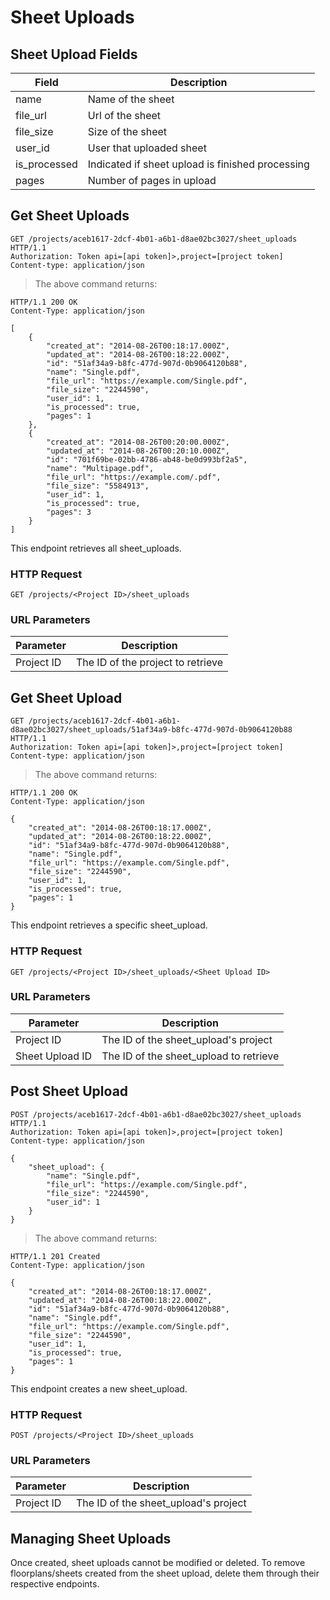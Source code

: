 # Sheet Uploads

## Sheet Upload Fields

Field | Description
--------- | -----------
name | Name of the sheet
file_url | Url of the sheet
file_size | Size of the sheet
user_id | User that uploaded sheet
is_processed | Indicated if sheet upload is finished processing
pages | Number of pages in upload


## Get Sheet Uploads

```http
GET /projects/aceb1617-2dcf-4b01-a6b1-d8ae02bc3027/sheet_uploads HTTP/1.1
Authorization: Token api=[api token]>,project=[project token]
Content-type: application/json
```

> The above command returns:

```http
HTTP/1.1 200 OK
Content-Type: application/json

[
    {
        "created_at": "2014-08-26T00:18:17.000Z",
        "updated_at": "2014-08-26T00:18:22.000Z",
        "id": "51af34a9-b8fc-477d-907d-0b9064120b88",
        "name": "Single.pdf",
        "file_url": "https://example.com/Single.pdf",
        "file_size": "2244590",
        "user_id": 1,
        "is_processed": true,
        "pages": 1
    },
    {
        "created_at": "2014-08-26T00:20:00.000Z",
        "updated_at": "2014-08-26T00:20:10.000Z",
        "id": "701f69be-02bb-4786-ab48-be0d993bf2a5",
        "name": "Multipage.pdf",
        "file_url": "https://example.com/.pdf",
        "file_size": "5584913",
        "user_id": 1,
        "is_processed": true,
        "pages": 3
    }
]
```

This endpoint retrieves all sheet_uploads.

### HTTP Request

`GET /projects/<Project ID>/sheet_uploads`

### URL Parameters

Parameter | Description
--------- | -----------
Project ID | The ID of the project to retrieve

## Get Sheet Upload

```http
GET /projects/aceb1617-2dcf-4b01-a6b1-d8ae02bc3027/sheet_uploads/51af34a9-b8fc-477d-907d-0b9064120b88 HTTP/1.1
Authorization: Token api=[api token]>,project=[project token]
Content-type: application/json
```

> The above command returns:

```http
HTTP/1.1 200 OK
Content-Type: application/json

{
    "created_at": "2014-08-26T00:18:17.000Z",
    "updated_at": "2014-08-26T00:18:22.000Z",
    "id": "51af34a9-b8fc-477d-907d-0b9064120b88",
    "name": "Single.pdf",
    "file_url": "https://example.com/Single.pdf",
    "file_size": "2244590",
    "user_id": 1,
    "is_processed": true,
    "pages": 1
}
```

This endpoint retrieves a specific sheet_upload.

### HTTP Request

`GET /projects/<Project ID>/sheet_uploads/<Sheet Upload ID>`

### URL Parameters

Parameter | Description
--------- | -----------
Project ID | The ID of the sheet_upload's project
Sheet Upload ID | The ID of the sheet_upload to retrieve

## Post Sheet Upload

```http
POST /projects/aceb1617-2dcf-4b01-a6b1-d8ae02bc3027/sheet_uploads HTTP/1.1
Authorization: Token api=[api token]>,project=[project token]
Content-type: application/json

{
    "sheet_upload": {
        "name": "Single.pdf",
        "file_url": "https://example.com/Single.pdf",
        "file_size": "2244590",
        "user_id": 1
    }
}
```

> The above command returns:

```http
HTTP/1.1 201 Created
Content-Type: application/json

{
    "created_at": "2014-08-26T00:18:17.000Z",
    "updated_at": "2014-08-26T00:18:22.000Z",
    "id": "51af34a9-b8fc-477d-907d-0b9064120b88",
    "name": "Single.pdf",
    "file_url": "https://example.com/Single.pdf",
    "file_size": "2244590",
    "user_id": 1,
    "is_processed": true,
    "pages": 1
}
```

This endpoint creates a new sheet_upload.

### HTTP Request

`POST /projects/<Project ID>/sheet_uploads`

### URL Parameters

Parameter | Description
--------- | -----------
Project ID | The ID of the sheet_upload's project

## Managing Sheet Uploads

<aside class="warning">
    Once created, sheet uploads cannot be modified or deleted. To remove floorplans/sheets created from the sheet upload, delete them through their respective endpoints.
</aside>